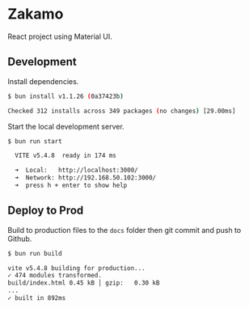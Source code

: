 # Zakamo

React project using Material UI.

## Development

Install dependencies.

```bash
$ bun install v1.1.26 (0a37423b)

Checked 312 installs across 349 packages (no changes) [29.00ms]
```

Start the local development server.

```bash
$ bun run start

  VITE v5.4.8  ready in 174 ms

  ➜  Local:   http://localhost:3000/
  ➜  Network: http://192.168.50.102:3000/
  ➜  press h + enter to show help
```

## Deploy to Prod

Build to production files to the `docs` folder then git commit and push to Github.

```bash
$ bun run build

vite v5.4.8 building for production...
✓ 474 modules transformed.
build/index.html 0.45 kB │ gzip:   0.30 kB
...
✓ built in 892ms
```
